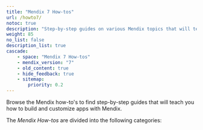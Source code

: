 ```yaml
---
title: "Mendix 7 How-tos"
url: /howto7/
notoc: true
description: "Step-by-step guides on various Mendix topics that will teach you how to build and customize apps."
weight: 85
no_list: false
description_list: true
cascade:
    - space: "Mendix 7 How-tos"
    - mendix_version: "7"
    - old_content: true
    - hide_feedback: true
    - sitemap:
        priority: 0.2
---
```


Browse the Mendix how-to's to find step-by-step guides that will teach you how to build and customize apps with Mendix.

The *Mendix How-tos* are divided into the following categories:
